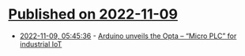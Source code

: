 # [Published on 2022-11-09](index.md)

* [2022-11-09, 05:45:36](https://news.ycombinator.com/item?id=33527900) - [Arduino unveils the Opta – “Micro PLC” for industrial IoT](https://www.hackster.io/news/arduino-unveils-the-opta-its-first-micro-plc-for-the-industrial-internet-of-things-d97f1d6b868a)
